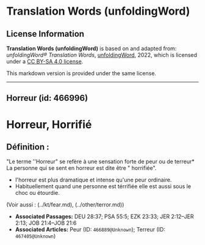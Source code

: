 # Translation Words (unfoldingWord)

## License Information

**Translation Words (unfoldingWord)** is based on and adapted from: _unfoldingWord® Translation Words_, [unfoldingWord](https://unfoldingword.org/utw), 2022, which is licensed under a [CC BY-SA 4.0 license](https://creativecommons.org/licenses/by-sa/4.0/legalcode.en).

This markdown version is provided under the same license.



--------------------------------

## Horreur (id: 466996)

Horreur, Horrifié
=================

Définition :
------------

"Le terme ''Horreur" se refère à une sensation forte de peur ou de terreur\* La personne qui se sent en horreur est dite être " horrifiée".

* l'horreur est plus dramatique et intense qu'une peur ordinaire.
* Habituellement quand une personne est térrifiée elle est aussi sous le choc ou étourdie.

(Voir aussi : (../kt/fear.md), (../other/terror.md))

* **Associated Passages:** DEU 28:37; PSA 55:5; EZK 23:33; JER 2:12–JER 2:13; JOB 21:4–JOB 21:6
* **Associated Articles:** Peur (ID: `466889@Unknown`); Terreur (ID: `467405@Unknown`)


